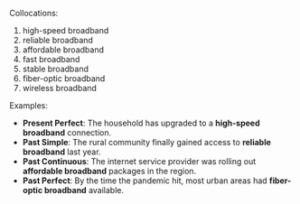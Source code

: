 Collocations:

1. high-speed broadband
2. reliable broadband
3. affordable broadband
4. fast broadband
5. stable broadband
6. fiber-optic broadband
7. wireless broadband

Examples:

- **Present Perfect**: The household has upgraded to a **high-speed broadband** connection.
- **Past Simple**: The rural community finally gained access to **reliable broadband** last year.
- **Past Continuous**: The internet service provider was rolling out **affordable broadband** packages in the region.
- **Past Perfect**: By the time the pandemic hit, most urban areas had **fiber-optic broadband** available.